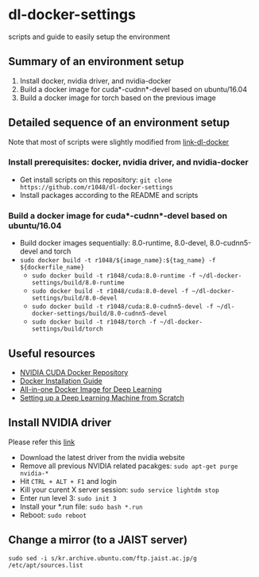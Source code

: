 # dl-docker-settings
scripts and guide to easily setup the environment

## Summary of an environment setup
1. Install docker, nvidia driver, and nvidia-docker
2. Build a docker image for cuda\*-cudnn\*-devel based on ubuntu/16.04
3. Build a docker image for torch based on the previous image

## Detailed sequence of an environment setup
Note that most of scripts were slightly modified from [link-dl-docker]

### Install prerequisites: docker, nvidia driver, and nvidia-docker
* Get install scripts on this repository: ```git clone https://github.com/r1048/dl-docker-settings```
* Install packages according to the README and scripts

### Build a docker image for cuda\*-cudnn\*-devel based on ubuntu/16.04
* Build docker images sequentially: 8.0-runtime, 8.0-devel, 8.0-cudnn5-devel and torch
* ```sudo docker build -t r1048/${image_name}:${tag_name} -f ${dockerfile_name}```
  * ```sudo docker build -t r1048/cuda:8.0-runtime -f ~/dl-docker-settings/build/8.0-runtime```
  * ```sudo docker build -t r1048/cuda:8.0-devel -f ~/dl-docker-settings/build/8.0-devel```
  * ```sudo docker build -t r1048/cuda:8.0-cudnn5-devel -f ~/dl-docker-settings/build/8.0-cudnn5-devel```
  * ```sudo docker build -t r1048/torch -f ~/dl-docker-settings/build/torch```

## Useful resources
* [NVIDIA CUDA Docker Repository][link-cuda-repo]
* [Docker Installation Guide][link-docker-guide]
* [All-in-one Docker Image for Deep Learning][link-dl-docker]
* [Setting up a Deep Learning Machine from Scratch][link-dl-setup]

## Install NVIDIA driver
Please refer this [link][link-askubuntu]
* Download the latest driver from the nvidia website
* Remove all previous NVIDIA related pacakges: ```sudo apt-get purge nvidia-*```
* Hit ```CTRL + ALT + F1``` and login
* Kill your curent X server session: ```sudo service lightdm stop```
* Enter run level 3: ```sudo init 3```
* Install your *.run file: ```sudo bash *.run```
* Reboot: ```sudo reboot```

[link-askubuntu]: http://askubuntu.com/questions/149206/how-to-install-nvidia-run
[link-cuda-repo]: https://hub.docker.com/r/nvidia/cuda/
[link-docker-guide]: https://docs.docker.com/engine/installation/linux/ubuntulinux/
[link-dl-docker]: https://github.com/saiprashanths/dl-docker
[link-dl-setup]: https://github.com/saiprashanths/dl-setup

## Change a mirror (to a JAIST server)
```sudo sed -i s/kr.archive.ubuntu.com/ftp.jaist.ac.jp/g /etc/apt/sources.list```
